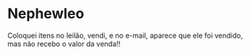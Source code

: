 # Nephewleo
Coloquei itens no leilão, vendi, e no e-mail, aparece que ele foi vendido, mas não recebo o valor da venda!!
